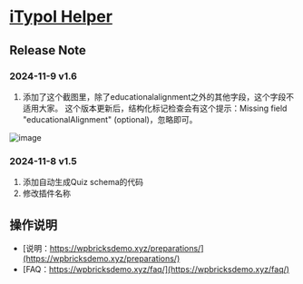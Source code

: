 # [iTypol Helper](https://github.com/frankie0736/iTypol-Helper)
## Release Note

### 2024-11-9 v1.6
1. 添加了这个截图里，除了educationalalignment之外的其他字段，这个字段不适用大家。
这个版本更新后，结构化标记检查会有这个提示：Missing field "educationalAlignment" (optional)，忽略即可。

![image](https://github.com/user-attachments/assets/b7abac59-6a9d-42d7-8a4c-4c2b7c02c0b0)

### 2024-11-8 v1.5
1. 添加自动生成Quiz schema的代码
2. 修改插件名称

## 操作说明
- [说明：https://wpbricksdemo.xyz/preparations/](https://wpbricksdemo.xyz/preparations/)
- [FAQ：https://wpbricksdemo.xyz/faq/](https://wpbricksdemo.xyz/faq/)
